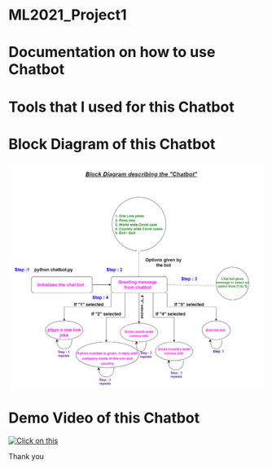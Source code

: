 # ML2021_Project1

# Documentation on how to use Chatbot


# Tools that I used for this Chatbot


# Block Diagram of this Chatbot
![](L5_chatbot_block_dig.png)

# Demo Video of this Chatbot
[![Click on this](https://img.youtube.com/vi/-EH3yewkfAw/0.jpg)](https://www.youtube.com/watch?v=-EH3yewkfAw)

Thank you
